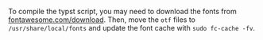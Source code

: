To compile the typst script, you may need to download the fonts from [fontawesome.com/download](https://fontawesome.com/download). Then, move the `otf` files to `/usr/share/local/fonts` and update the font cache with `sudo fc-cache -fv`. 
